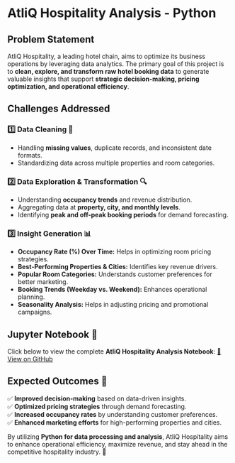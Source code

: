 # AtliQ Hospitality Analysis - Python

## **Problem Statement**
AtliQ Hospitality, a leading hotel chain, aims to optimize its business operations by leveraging data analytics. The primary goal of this project is to **clean, explore, and transform raw hotel booking data** to generate valuable insights that support **strategic decision-making, pricing optimization, and operational efficiency**.

## **Challenges Addressed**
### 1️⃣ Data Cleaning 🧹
- Handling **missing values**, duplicate records, and inconsistent date formats.
- Standardizing data across multiple properties and room categories.

### 2️⃣ Data Exploration & Transformation 🔍
- Understanding **occupancy trends** and revenue distribution.
- Aggregating data at **property, city, and monthly levels**.
- Identifying **peak and off-peak booking periods** for demand forecasting.

### 3️⃣ Insight Generation 📊
- **Occupancy Rate (%) Over Time:** Helps in optimizing room pricing strategies.
- **Best-Performing Properties & Cities:** Identifies key revenue drivers.
- **Popular Room Categories:** Understands customer preferences for better marketing.
- **Booking Trends (Weekday vs. Weekend):** Enhances operational planning.
- **Seasonality Analysis:** Helps in adjusting pricing and promotional campaigns.

## **Jupyter Notebook 📓**
Click below to view the complete **AtliQ Hospitality Analysis Notebook**:
[📂 View on GitHub](https://github.com/pramodbansode63/AtliQ_Hospitality_Analysis_Python/blob/main/Atilq_hospitality_exercise_solution.ipynb)

## **Expected Outcomes 🎯**
✅ **Improved decision-making** based on data-driven insights.  
✅ **Optimized pricing strategies** through demand forecasting.  
✅ **Increased occupancy rates** by understanding customer preferences.  
✅ **Enhanced marketing efforts** for high-performing properties and cities.  

By utilizing **Python for data processing and analysis**, AtliQ Hospitality aims to enhance operational efficiency, maximize revenue, and stay ahead in the competitive hospitality industry. 🚀
